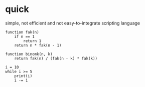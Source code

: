 # quick
simple, not efficient and not easy-to-integrate scripting language

```
function fak(n)
	if n == 1
		return 1
	return n * fak(n - 1)

function binomk(n, k)
	return fak(n) / (fak(n - k) * fak(k))

i = 10
while i >= 5
	print(i)
	i -= 1
```
